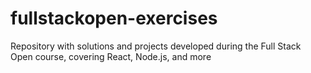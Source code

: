 # fullstackopen-exercises
Repository with solutions and projects developed during the Full Stack Open course, covering React, Node.js, and more
